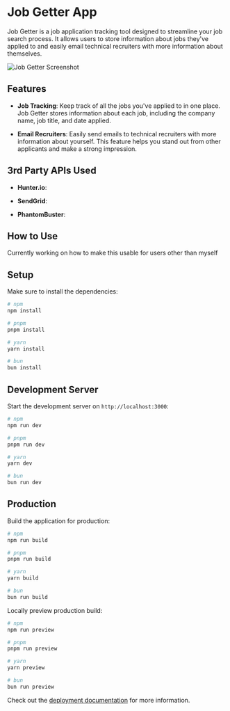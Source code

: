 # Job Getter App


Job Getter is a job application tracking tool designed to streamline your job search process. It allows users to store information about jobs they've applied to and easily email technical recruiters with more information about themselves.


![Job Getter Screenshot](https://res.cloudinary.com/dm7y3yvjp/image/upload/v1712271923/job-getter-screenshot_lm1mtu.png)


## Features

- **Job Tracking**: Keep track of all the jobs you've applied to in one place. Job Getter stores information about each job, including the company name, job title, and date applied.

- **Email Recruiters**: Easily send emails to technical recruiters with more information about yourself. This feature helps you stand out from other applicants and make a strong impression.

## 3rd Party APIs Used

- **Hunter.io**:

- **SendGrid**:

- **PhantomBuster**:

## How to Use

Currently working on how to make this usable for users other than myself

## Setup

Make sure to install the dependencies:

```bash
# npm
npm install

# pnpm
pnpm install

# yarn
yarn install

# bun
bun install
```

## Development Server

Start the development server on `http://localhost:3000`:

```bash
# npm
npm run dev

# pnpm
pnpm run dev

# yarn
yarn dev

# bun
bun run dev
```

## Production

Build the application for production:

```bash
# npm
npm run build

# pnpm
pnpm run build

# yarn
yarn build

# bun
bun run build
```

Locally preview production build:

```bash
# npm
npm run preview

# pnpm
pnpm run preview

# yarn
yarn preview

# bun
bun run preview
```

Check out the [deployment documentation](https://nuxt.com/docs/getting-started/deployment) for more information.
